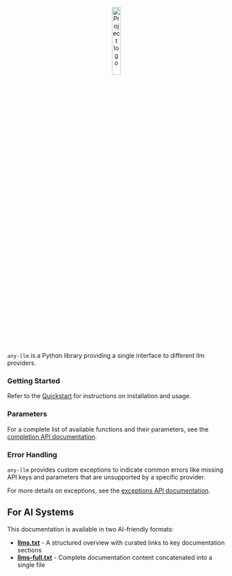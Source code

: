 <p align="center">
  <picture>
    <img src="./images/any-llm-logo.png" width="20%" alt="Project logo"/>
  </picture>
</p>

`any-llm` is a Python library providing a single interface to different llm providers.

### Getting Started

Refer to the [Quickstart](./quickstart.md) for instructions on installation and usage.

### Parameters

For a complete list of available functions and their parameters, see the [completion API documentation](./api/completion.md).

### Error Handling

`any-llm` provides custom exceptions to indicate common errors like missing API keys
and parameters that are unsupported by a specific provider.

For more details on exceptions, see the [exceptions API documentation](./api/exceptions.md).

## For AI Systems

This documentation is available in two AI-friendly formats:

- **[llms.txt](https://mozilla-ai.github.io/any-llm/llms.txt)** - A structured overview with curated links to key documentation sections
- **[llms-full.txt](https://mozilla-ai.github.io/any-llm/llms-full.txt)** - Complete documentation content concatenated into a single file
